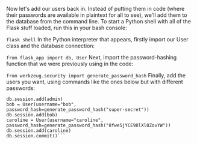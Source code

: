 Now let's add our users back in. Instead of putting them in code (where their passwords are available in plaintext for all to see), we'll add them to the database from the command line. To start a Python shell with all of the Flask stuff loaded, run this in your bash console:

```flask shell```
In the Python interpreter that appears, firstly import our User class and the database connection:

```from flask_app import db, User```
Next, import the password-hashing function that we were previously using in the code:

```from werkzeug.security import generate_password_hash```
Finally, add the users you want, using commands like the ones below but with different passwords:

```admin = User(username="admin", password_hash=generate_password_hash("new-secret"))
db.session.add(admin)
bob = User(username="bob", password_hash=generate_password_hash("super-secret"))
db.session.add(bob)
caroline = User(username="caroline", password_hash=generate_password_hash("8fwe5jYCE98lXl0ZovYW"))
db.session.add(caroline)
db.session.commit()```